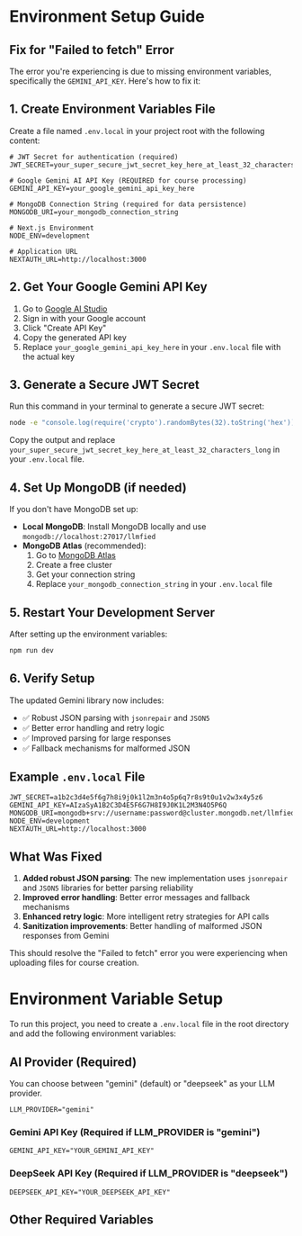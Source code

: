 # Environment Setup Guide

## Fix for "Failed to fetch" Error

The error you're experiencing is due to missing environment variables, specifically the `GEMINI_API_KEY`. Here's how to fix it:

## 1. Create Environment Variables File

Create a file named `.env.local` in your project root with the following content:

```env
# JWT Secret for authentication (required)
JWT_SECRET=your_super_secure_jwt_secret_key_here_at_least_32_characters_long

# Google Gemini AI API Key (REQUIRED for course processing)
GEMINI_API_KEY=your_google_gemini_api_key_here

# MongoDB Connection String (required for data persistence)
MONGODB_URI=your_mongodb_connection_string

# Next.js Environment
NODE_ENV=development

# Application URL
NEXTAUTH_URL=http://localhost:3000
```

## 2. Get Your Google Gemini API Key

1. Go to [Google AI Studio](https://makersuite.google.com/app/apikey)
2. Sign in with your Google account
3. Click "Create API Key"
4. Copy the generated API key
5. Replace `your_google_gemini_api_key_here` in your `.env.local` file with the actual key

## 3. Generate a Secure JWT Secret

Run this command in your terminal to generate a secure JWT secret:

```bash
node -e "console.log(require('crypto').randomBytes(32).toString('hex'))"
```

Copy the output and replace `your_super_secure_jwt_secret_key_here_at_least_32_characters_long` in your `.env.local` file.

## 4. Set Up MongoDB (if needed)

If you don't have MongoDB set up:

- **Local MongoDB**: Install MongoDB locally and use `mongodb://localhost:27017/llmfied`
- **MongoDB Atlas** (recommended): 
  1. Go to [MongoDB Atlas](https://www.mongodb.com/atlas)
  2. Create a free cluster
  3. Get your connection string
  4. Replace `your_mongodb_connection_string` in your `.env.local` file

## 5. Restart Your Development Server

After setting up the environment variables:

```bash
npm run dev
```

## 6. Verify Setup

The updated Gemini library now includes:
- ✅ Robust JSON parsing with `jsonrepair` and `JSON5`
- ✅ Better error handling and retry logic
- ✅ Improved parsing for large responses
- ✅ Fallback mechanisms for malformed JSON

## Example `.env.local` File

```env
JWT_SECRET=a1b2c3d4e5f6g7h8i9j0k1l2m3n4o5p6q7r8s9t0u1v2w3x4y5z6
GEMINI_API_KEY=AIzaSyA1B2C3D4E5F6G7H8I9J0K1L2M3N4O5P6Q
MONGODB_URI=mongodb+srv://username:password@cluster.mongodb.net/llmfied
NODE_ENV=development
NEXTAUTH_URL=http://localhost:3000
```

## What Was Fixed

1. **Added robust JSON parsing**: The new implementation uses `jsonrepair` and `JSON5` libraries for better parsing reliability
2. **Improved error handling**: Better error messages and fallback mechanisms
3. **Enhanced retry logic**: More intelligent retry strategies for API calls
4. **Sanitization improvements**: Better handling of malformed JSON responses from Gemini

This should resolve the "Failed to fetch" error you were experiencing when uploading files for course creation. 

# Environment Variable Setup

To run this project, you need to create a `.env.local` file in the root directory and add the following environment variables:

## AI Provider (Required)
You can choose between "gemini" (default) or "deepseek" as your LLM provider.

`LLM_PROVIDER="gemini"`

### Gemini API Key (Required if LLM_PROVIDER is "gemini")
`GEMINI_API_KEY="YOUR_GEMINI_API_KEY"`

### DeepSeek API Key (Required if LLM_PROVIDER is "deepseek")
`DEEPSEEK_API_KEY="YOUR_DEEPSEEK_API_KEY"`

## Other Required Variables
``` 